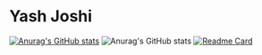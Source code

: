 # Yash Joshi

[![Anurag's GitHub stats](https://github-readme-stats.vercel.app/api?username=YJ-928)](https://github.com/anuraghazra/github-readme-stats)
![Anurag's GitHub stats](https://github-readme-stats.vercel.app/api?username=YJ-928&show_icons=true&theme=great-gatsby)
[![Readme Card](https://github-readme-stats.vercel.app/api/pin/?username=YJ-928&repo=github-readme-stats)](https://github.com/YJ-928/github-readme-stats)

